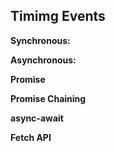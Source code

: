 
## Timimg Events




**Synchronous:** 

**Asynchronous:**

**Promise**

**Promise Chaining**

**async-await**

**Fetch API**
